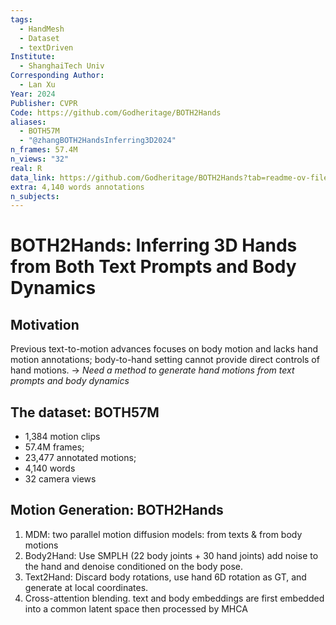 ```yaml
---
tags:
  - HandMesh
  - Dataset
  - textDriven
Institute:
  - ShanghaiTech Univ
Corresponding Author:
  - Lan Xu
Year: 2024
Publisher: CVPR
Code: https://github.com/Godheritage/BOTH2Hands
aliases:
  - BOTH57M
  - "@zhangBOTH2HandsInferring3D2024"
n_frames: 57.4M
n_views: "32"
real: R
data_link: https://github.com/Godheritage/BOTH2Hands?tab=readme-ov-file#both57m-dataset
extra: 4,140 words annotations
n_subjects:
---
```

# BOTH2Hands: Inferring 3D Hands from Both Text Prompts and Body Dynamics
## Motivation
Previous text-to-motion advances focuses on body motion and lacks hand motion annotations; body-to-hand setting cannot provide direct controls of hand motions.
-> *Need a method to generate hand motions from text prompts and body dynamics*
## The dataset: BOTH57M
* 1,384 motion clips
* 57.4M frames;
* 23,477 annotated motions;
* 4,140 words
* 32 camera views
## Motion Generation: BOTH2Hands
1. MDM: two parallel motion diffusion models: from texts & from body motions
2. Body2Hand: Use SMPLH (22 body joints + 30 hand joints) add noise to the hand and denoise conditioned on the body pose.
3. Text2Hand: Discard body rotations, use hand 6D rotation as GT, and generate at local coordinates.
4. Cross-attention blending. text and body embeddings are first embedded into a common latent space then processed by MHCA